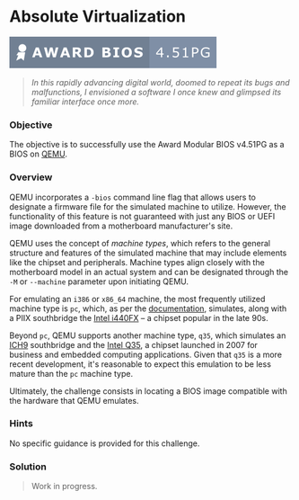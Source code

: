 # Absolute Virtualization

![Award Modular BIOS v4.51PG]

> _In this rapidly advancing digital world, doomed to repeat its bugs and_
> _malfunctions, I envisioned a software I once knew and glimpsed its familiar_
> _interface once more._

### Objective

The objective is to successfully use the Award Modular BIOS v4.51PG as a BIOS
on [QEMU].

### Overview

QEMU incorporates a `-bios` command line flag that allows users to designate a
firmware file for the simulated machine to utilize. However, the functionality
of this feature is not guaranteed with just any BIOS or UEFI image downloaded
from a motherboard manufacturer's site.

QEMU uses the concept of _machine types_, which refers to the general structure
and features of the simulated machine that may include elements like the
chipset and peripherals. Machine types align closely with the motherboard model
in an actual system and can be designated through the `-M` or `--machine`
parameter upon initiating QEMU.

For emulating an `i386` or `x86_64` machine, the most frequently utilized
machine type is `pc`, which, as per the [documentation], simulates, along with
a PIIX southbridge the [Intel i440FX] – a chipset popular in the late 90s.

Beyond `pc`, QEMU supports another machine type, `q35`, which simulates an
[ICH9] southbridge and the [Intel Q35], a chipset launched in 2007 for business
and embedded computing applications. Given that `q35` is a more recent
development, it's reasonable to expect this emulation to be less mature than
the `pc` machine type.

Ultimately, the challenge consists in locating a BIOS image compatible with the
hardware that QEMU emulates.

### Hints

No specific guidance is provided for this challenge.

### Solution

> Work in progress.

<!-- External links -->
[Intel i440FX]: https://en.wikipedia.org/wiki/Intel_440FX
[ICH9]: https://en.wikipedia.org/wiki/I/O_Controller_Hub#ICH9
[documentation]: https://www.qemu.org/docs/master/system/i386/pc.html
[Intel Q35]: https://www.intel.com/Assets/PDF/prodbrief/317312.pdf
[QEMU]: https://www.qemu.org/

<!-- Included assets -->
[Award Modular BIOS v4.51PG]: ../../../assets/badges/award_4-51PG.svg